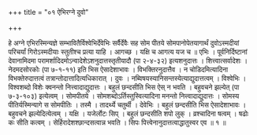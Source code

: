 +++
title = "०१ ऐभिरग्ने दुवो"

+++

हे अग्ने एभिरस्मिन्यज्ञे सम्भावितैर्विश्वेभिर्देवेभिः सर्वैर्देवैः सह सोम पीतये सोमपानोपेतयागार्थं दुवोऽस्मदीयां परिचर्यां गिरोऽस्मदीयाः स्तुतीश्च प्रत्या याहि । आगच्छ । यक्षि च आगत्य यज च ॥ एभिः । पूर्वनिर्दिष्टानां देवानामिदमा परामर्शादिदमोऽन्वादेशेऽशनुदात्तस्तृतीयादौ (पा २-४-३२) इत्यशनुदात्तः । शित्त्वात्सर्वादेशः । नेदमदसोरकोः (पा ७-१-११) इति भिस ऐसादेशाभावः । विभक्तिरनुदात्तैव । न चोडिदमित्यादिना विभक्तेरुदात्तत्वं तत्रान्तोदात्तादित्यधिकारात् । दुवः । नब्विषयस्यानिसन्तस्येत्याद्युदात्तत्वम् । विश्वेभिः । विश्वशब्दो विशेः क्वनन्तो नित्त्वादाद्युदात्तः । बहुलं छन्दसीति भिस ऐस् न भवति । बहुवचने झल्येत् (पा ७-३-१०३) इत्येत्वम् । सोमपीतये । सोमशब्दोऽर्तिस्तुस्वित्यादिना मनन्तो नित्त्वादाद्युदात्तः । सोमस्य पीतिर्यस्मिन्यागे स सोमपीतिः । तस्मै । तादर्थ्ये चतुर्थी । देवेभिः । बहुलं छन्दसीति भिस ऐसादेशाभावः । बहुवचने झल्येदित्येत्वम् । यक्षि । यजेर्लोटः सिप् । बहुलं छन्दसीति शपो लुक् । व्रश्चादिना षत्वम् । षढोः कः सीति कत्वम् । सेर्हिरादेशश्छान्दसत्वान्न भवति । सिपः पित्त्वेनानुदात्तत्वाद्धातुस्वर एव ॥ १ ॥